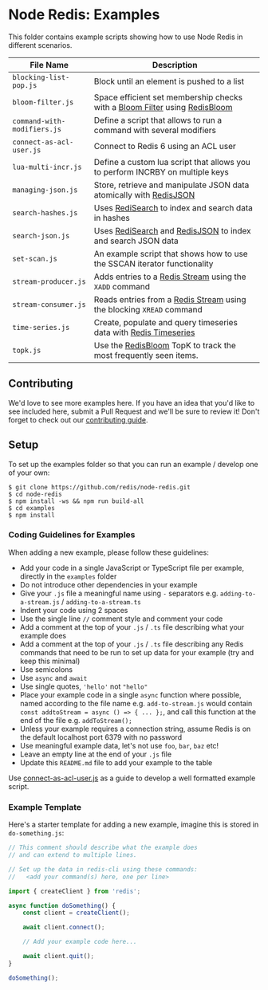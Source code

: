 # Node Redis: Examples

This folder contains example scripts showing how to use Node Redis in different scenarios.

| File Name                   | Description                                                                                                                                       |
|-----------------------------|---------------------------------------------------------------------------------------------------------------------------------------------------|
| `blocking-list-pop.js`      | Block until an element is pushed to a list                                                                                                        |
| `bloom-filter.js`           | Space efficient set membership checks with a [Bloom Filter](https://en.wikipedia.org/wiki/Bloom_filter) using [RedisBloom](https://redisbloom.io) |
| `command-with-modifiers.js` | Define a script that allows to run a command with several modifiers                                                                               |
| `connect-as-acl-user.js`    | Connect to Redis 6 using an ACL user                                                                                                              |
| `lua-multi-incr.js`         | Define a custom lua script that allows you to perform INCRBY on multiple keys                                                                     |
| `managing-json.js`          | Store, retrieve and manipulate JSON data atomically with [RedisJSON](https://redisjson.io/)                                                       |
| `search-hashes.js`          | Uses [RediSearch](https://redisearch.io) to index and search data in hashes                                                                       |
| `search-json.js`            | Uses [RediSearch](https://redisearch.io/) and [RedisJSON](https://redisjson.io/) to index and search JSON data                                    |
| `set-scan.js`               | An example script that shows how to use the SSCAN iterator functionality                                                                          |
| `stream-producer.js`        | Adds entries to a [Redis Stream](https://redis.io/topics/streams-intro) using the `XADD` command                                                  |
| `stream-consumer.js`        | Reads entries from a [Redis Stream](https://redis.io/topics/streams-intro) using the blocking `XREAD` command                                     |
| `time-series.js`            | Create, populate and query timeseries data with [Redis Timeseries](https://redistimeseries.io)                 |
| `topk.js`                   | Use the [RedisBloom](https://redisbloom.io) TopK to track the most frequently seen items.                                                         |

## Contributing

We'd love to see more examples here. If you have an idea that you'd like to see included here, submit a Pull Request and we'll be sure to review it!  Don't forget to check out our [contributing guide](../CONTRIBUTING.md).

## Setup

To set up the examples folder so that you can run an example / develop one of your own:

```
$ git clone https://github.com/redis/node-redis.git
$ cd node-redis
$ npm install -ws && npm run build-all
$ cd examples
$ npm install
```

### Coding Guidelines for Examples

When adding a new example, please follow these guidelines:

* Add your code in a single JavaScript or TypeScript file per example, directly in the `examples` folder
* Do not introduce other dependencies in your example
* Give your `.js` file a meaningful name using `-` separators e.g. `adding-to-a-stream.js` / `adding-to-a-stream.ts`
* Indent your code using 2 spaces
* Use the single line `//` comment style and comment your code
* Add a comment at the top of your `.js` / `.ts` file describing what your example does
* Add a comment at the top of your `.js` / `.ts` file describing any Redis commands that need to be run to set up data for your example (try and keep this minimal)
* Use semicolons
* Use `async` and `await`
* Use single quotes, `'hello'` not `"hello"`
* Place your example code in a single `async` function where possible, named according to the file name e.g. `add-to-stream.js` would contain `const addtoStream = async () => { ... };`, and call this function at the end of the file e.g. `addToStream();`
* Unless your example requires a connection string, assume Redis is on the default localhost port 6379 with no password
* Use meaningful example data, let's not use `foo`, `bar`, `baz` etc!
* Leave an empty line at the end of your `.js` file
* Update this `README.md` file to add your example to the table

Use [connect-as-acl-user.js](./connect-as-acl-user.js) as a guide to develop a well formatted example script.

### Example Template

Here's a starter template for adding a new example, imagine this is stored in `do-something.js`:

```javascript
// This comment should describe what the example does
// and can extend to multiple lines.

// Set up the data in redis-cli using these commands:
//   <add your command(s) here, one per line>

import { createClient } from 'redis';

async function doSomething() {
    const client = createClient();

    await client.connect();

    // Add your example code here...

    await client.quit();
}

doSomething();
```
